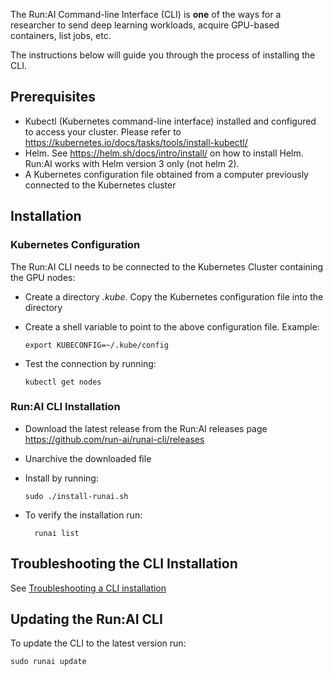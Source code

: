 The Run:AI Command-line Interface (CLI) is __one__ of the ways for a researcher to send deep learning workloads, acquire GPU-based containers, list jobs, etc.

The instructions below will guide you through the process of installing the CLI.

## Prerequisites

*   Kubectl (Kubernetes command-line interface) installed and configured to access your cluster. Please refer to <a href="https://kubernetes.io/docs/tasks/tools/install-kubectl/" target="_self">https://kubernetes.io/docs/tasks/tools/install-kubectl/</a>
*   Helm. See <https://helm.sh/docs/intro/install/> on how to install Helm. Run:AI works with Helm version 3 only (not helm 2).
*   A Kubernetes configuration file obtained from a computer previously connected to the Kubernetes cluster

## Installation

### Kubernetes Configuration

The Run:AI CLI needs to be connected to the Kubernetes Cluster containing the GPU nodes:

*   Create a directory _.kube_. Copy the Kubernetes configuration file into the directory
*   Create a shell variable to point to the above configuration file. Example:

        export KUBECONFIG=~/.kube/config

*   Test the connection by running:

        kubectl get nodes

### Run:AI CLI Installation

*   Download the latest release from the Run:AI releases page <https://github.com/run-ai/runai-cli/releases>
*   Unarchive the downloaded file
*   Install by running:

        sudo ./install-runai.sh

* To verify the installation run:

        runai list


## Troubleshooting the CLI Installation

See [Troubleshooting a CLI installation](cli-troubleshooting.md)

## Updating the Run:AI CLI

To update the CLI to the latest version run:

    sudo runai update